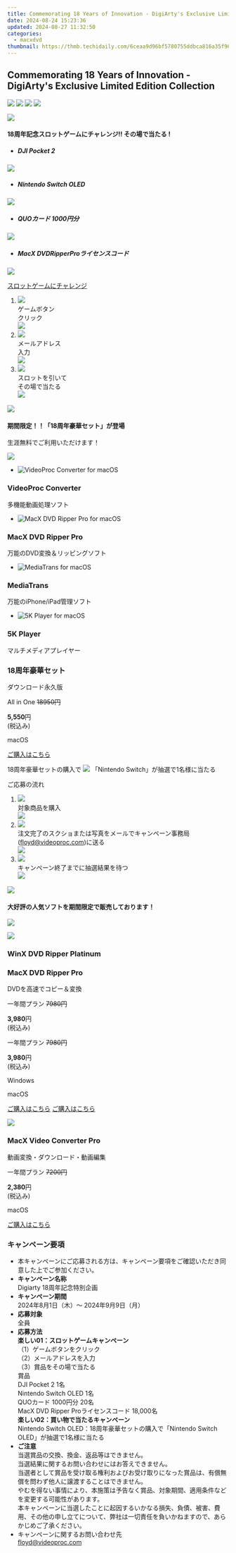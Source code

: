 ```yaml
---
title: Commemorating 18 Years of Innovation - DigiArty's Exclusive Limited Edition Collection
date: 2024-08-24 15:23:36
updated: 2024-08-27 11:32:50
categories:
  - macxdvd
thumbnail: https://thmb.techidaily.com/6ceaa9d96bf5780755ddbca816a35f96a83ab3ae5f8b95d2f15a6366810c2463.png
---
```


## Commemorating 18 Years of Innovation - DigiArty's Exclusive Limited Edition Collection

![](https://www.macxdvd.com/giveaway/image-style/jp-anni24/bg-18-1.png) ![](https://www.macxdvd.com/giveaway/image-style/jp-anni24/bg-18-2.png) ![](https://www.macxdvd.com/giveaway/image-style/jp-anni24/bg-18-3.png) ![](https://www.macxdvd.com/giveaway/image-style/jp-anni24/bg-18-1.png) 

![](https://www.macxdvd.com/giveaway/image-style/jp-anni24/step1-pic.png) 

#### 18周年記念スロットゲームにチャレンジ!! その場で当たる !

* ##### DJI Pocket 2  
![](https://www.macxdvd.com/giveaway/image-style/jp-anni24/step1-prizes1.png)
* ##### Nintendo Switch OLED  
![](https://www.macxdvd.com/giveaway/image-style/jp-anni23/step1-prizes2.png)
* ##### QUOカード 1000円分  
![](https://www.macxdvd.com/giveaway/image-style/jp-anni24/step1-prizes3.png)
* ##### MacX DVDRipperProライセンスコード  
![](https://www.macxdvd.com/giveaway/image-style/jp-anni24/step1-prizes4.png)

[スロットゲームにチャレンジ](https://tools.techidaily.com/macxdvd/products/) 
1. ![](https://www.macxdvd.com/giveaway/image-style/jp-anni24/lottery-step1.png)  
ゲームボタン  
クリック  
![](https://www.macxdvd.com/giveaway/image-style/jp-anni23/lottery-step1-pic.png)
2. ![](https://www.macxdvd.com/giveaway/image-style/jp-anni24/lottery-step2.png)  
メールアドレス  
入力  
![](https://www.macxdvd.com/giveaway/image-style/jp-anni23/lottery-step2-pic.png)
3. ![](https://www.macxdvd.com/giveaway/image-style/jp-anni24/lottery-step3.png)  
スロットを引いて  
その場で当たる  
![](https://www.macxdvd.com/giveaway/image-style/jp-anni24/lottery-step3-pic.png)

![](https://www.macxdvd.com/giveaway/image-style/jp-anni24/step2-pic.png) 

#### 期間限定！！「18周年豪華セット」が登場  
 生涯無料でご利用いただけます！

![](https://www.macxdvd.com/giveaway/image-style/jp-anni24/product-mac.png)

* ![VideoProc Converter for macOS](https://www.macxdvd.com/giveaway/image-style/japanese-newyear/vpc-icon.png)  
### VideoProc Converter  
多機能動画処理ソフト
* ![MacX DVD Ripper Pro for macOS](https://www.macxdvd.com/giveaway/image-style/japanese-newyear/macx-drp-icon.png)  
### MacX DVD Ripper Pro  
万能のDVD変換＆リッピングソフト
* ![MediaTrans for macOS](https://www.macxdvd.com/giveaway/image-style/japanese-newyear/mt-icon.png)  
### MediaTrans  
万能のiPhone/iPad管理ソフト
* ![5K Player for macOS](https://www.macxdvd.com/giveaway/image-style/japanese-newyear/5kp-icon.png)  
### 5K Player  
マルチメディアプレイヤー

### 18周年豪華セット

ダウンロード永久版

All in One ~~18950円~~ 

**5,550**円  
(税込み)

macOS

[ご購入はこちら](https://secure.2checkout.com/order/checkout.php?PRODS=33285518&QTY=1&CART=2&SHORT_FORM=1&ORDERSTYLE=nLWon5S5rro&LANG=ja&AFFILIATE=108875) 

18周年豪華セットの購入で ![](https://www.macxdvd.com/giveaway/image-style/jp-anni23/switch-icon.png) 「Nintendo Switch」が抽選で1名様に当たる

ご応募の流れ

1. ![](https://www.macxdvd.com/giveaway/image-style/jp-anni24/lottery-step1.png)  
対象商品を購入  
![](https://www.macxdvd.com/giveaway/image-style/jp-anni24/step2-img1.png)
2. ![](https://www.macxdvd.com/giveaway/image-style/jp-anni24/lottery-step2.png)  
注文完了のスクショまたは写真をメールでキャンペーン事務局(floyd@videoproc.com)に送る  
![](https://www.macxdvd.com/giveaway/image-style/jp-anni24/step2-img2.png)
3. ![](https://www.macxdvd.com/giveaway/image-style/jp-anni24/lottery-step3.png)  
キャンペーン終了までに抽選結果を待つ  
![](https://www.macxdvd.com/giveaway/image-style/jp-anni24/step2-img3.png)

![](https://www.macxdvd.com/giveaway/image-style/jp-anni24/step3-pic.png) 

#### 大好評の人気ソフトを期間限定で販売しております！

![](https://www.macxdvd.com/giveaway/image-style/jp-christ23/drp-img.png)

![](https://www.macxdvd.com/giveaway/image-style/jp-christ23/mdrp-img.png)

### WinX DVD Ripper Platinum

### MacX DVD Ripper Pro

DVDを高速でコピー＆変換

一年間プラン ~~7980円~~ 

**3,980**円  
(税込み)

一年間プラン ~~7980円~~ 

**3,980**円  
(税込み)

Windows

macOS

[ご購入はこちら](https://estore.winxdvd.com/order/checkout.php?PRODS=37114149&QTY=1&CART=2&SHORT_FORM=1&COUPON=WINXGWPrice&ORDERSTYLE=nLWsnJW5pro%3D&LANG=ja&DESIGN_TYPE=2&HIDEC=0&AFFILIATE=108875) [ご購入はこちら](https://estore.macxdvd.com/order/checkout.php?PRODS=37415215&QTY=1&CART=2&SHORT_FORM=1&COUPON=MACXGWPrice&ORDERSTYLE=nLWsnpXPnHU%3D&DESIGN_TYPE=2&HIDEC=0&AFFILIATE=108875) 

![](https://www.macxdvd.com/giveaway/image-style/jp-anni24/vcp-img.png)

### MacX Video Converter Pro

動画変換・ダウンロード・動画編集

一年間プラン ~~7200円~~ 

**2,380**円  
(税込み)

macOS

[ご購入はこちら](https://estore.macxdvd.com/order/checkout.php?PRODS=37415321&QTY=1&CART=2&SHORT_FORM=1&COUPON=MACXGWPrice&ORDERSTYLE=nLWsnpXPnHU%3D&DESIGN_TYPE=2&HIDEC=0&AFFILIATE=108875) 



### キャンペーン要項

* 本キャンペーンにご応募される方は、キャンペーン要項をご確認いただき同意した上でご参加ください。
* **キャンペーン名称**  
Digiarty 18周年記念特別企画
* **キャンペーン期間**  
2024年8月1日（木）～ 2024年9月9日（月）
* **応募対象**  
全員
* **応募方法**  
**楽しい01：スロットゲームキャンペーン**  
（1）ゲームボタンをクリック  
（2）メールアドレスを入力  
（3）賞品をその場で当たる  
賞品  
DJI Pocket 2 1名  
Nintendo Switch OLED 1名  
QUOカード 1000円分 20名  
MacX DVD Ripper Proライセンスコード 18,000名  
**楽しい02：買い物で当たるキャンペーン**  
 Nintendo Switch OLED：18周年豪華セットの購入で「Nintendo Switch OLED」が抽選で1名様に当たる
* **ご注意**  
当選賞品の交換、換金、返品等はできません。  
当選結果に関するお問い合わせにはお答えできません。  
当選者として賞品を受け取る権利およびお受け取りになった賞品は、有償無償を問わず他人に譲渡することはできません。  
やむを得ない事情により、本施策は予告なく賞品、対象期間、適用条件などを変更する可能性があります。  
本キャンペーンに当選したことに起因するいかなる損失、負債、被害、費用、その他の申し立てについて、弊社は一切責任を負いかねますので、あらかじめご了承ください。
* キャンペーンに関するお問い合わせ先  
[floyd@videoproc.com](https://tools.techidaily.com/macxdvd/products/)

<ins class="adsbygoogle"
     style="display:block"
     data-ad-format="autorelaxed"
     data-ad-client="ca-pub-7571918770474297"
     data-ad-slot="1223367746"></ins>



<ins class="adsbygoogle"
     style="display:block"
     data-ad-client="ca-pub-7571918770474297"
     data-ad-slot="8358498916"
     data-ad-format="auto"
     data-full-width-responsive="true"></ins>
